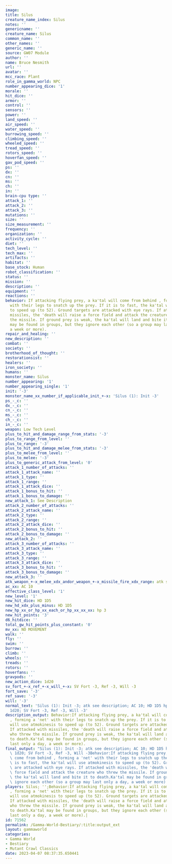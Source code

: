 ```yaml
---
image:
title: Silus
creature_name_index: Silus
notes: ''
genericname: ''
creature_name: Silus
common_name: ''
other_names: ''
generic_name: ''
source: GW07 Module
author: ''
name: Bruce Nesmith
url: ''
avatar: ''
mcc_race: Plant
role_in_gamma_world: NPC
number_appearing_dice: '1'
morale: ''
hit_dice: ''
armor: ''
control: ''
sensors: ''
power: ''
land_speed: ''
air_speed: ''
water_speed: ''
burrowing_speed: ''
climbing_speed: ''
wheeled_speed: ''
tread_speed: ''
rotors_speed: ''
hoverfan_speed: ''
gav_pod_speed: ''
ps: ''
dx: ''
cn: ''
ms: ''
ch: ''
in: ''
brain-cpu type: ''
attack_1: ''
attack_2: ''
attack_3: ''
mutations: ''
size: ''
size_measurement: ''
frequency: ''
organization: ''
activity_cycle: ''
diet: ''
tech_level: ''
tech_max: ''
artifacts: ''
habitat: ''
base_stock: Human
robot_classification: ''
status: ''
mission: ''
description: ''
equipment: ''
reactions: ''
behavior: If attacking flying prey, a ka'tal will come from behind , forming a 'net'
  with their legs to snatch up the prey. If it is to fast, the ka'tal will use atmokinesis
  to speed up (to 52). Ground targets are attacked with eye rays. If attacked with
  missiles, the 'death will raise a force field and attack the creature who threw
  the missile. If ground prey is weak, the ka'tal will land and bite it to death.Ka'tal
  may be found in groups, but they ignore each other (so a group may last only a day,
  a week or more).
repair_and_healing: ''
new_description: ''
combat: ''
society: ''
brotherhood_of_thought: ''
restorationsist: ''
healers: ''
iron_society: ''
humans: ''
monster_name: Silus
number_appearing: '1'
number_appearing_single: '1'
init: '-3'
monster_name_xx_number_if_applicable_init_+-x: 'Silus (1): Init -3'
ps_-_c: ''
dx_-_c: ''
cn_-_c: ''
ms_-_c: ''
ch_-_c: ''
in_-_c: ''
weapon: Low Tech Level
plus_to_hit_and_damage_range_from_stats: '-3'
plus_to_range_from_level: ''
plus_to_range: '-3'
plus_to_hit_and_damage_melee_from_stats: '-3'
plus_to_melee_from_level: ''
plus_to_melee: '-3'
plus_to_generic_attack_from_level: '0'
attack_1_number_of_attacks: ''
attack_1_attack_name: ''
attack_1_type: ''
attack_1_range: ''
attack_1_attack_dice: ''
attack_1_bonus_to_hit: ''
attack_1_bonus_to_damage: ''
new_attack_1: See Description
attack_2_number_of_attacks: ''
attack_2_attack_name: ''
attack_2_type: ''
attack_2_range: ''
attack_2_attack_dice: ''
attack_2_bonus_to_hit: ''
attack_2_bonus_to_damage: ''
new_attack_2: ''
attack_3_number_of_attacks: ''
attack_3_attack_name: ''
attack_3_type: ''
attack_3_range: ''
attack_3_attack_dice: ''
attack_3_bonus_to_hit: ''
attack_3_bonus_to_damage: ''
new_attack_3: ''
atk_weapon_+-x_melee_xdx_andor_weapon_+-x_missile_fire_xdx_range: atk see description
ac_xx: AC 10
effective_class_level: '1'
new_level: '1'
new_hit_dice: HD 1D5
new_hd_xdx_plus_minus: HD 1D5
new_hp_xx_or_hp_xx_each_or_hp_xx_xx_xx: hp 3
new_hit_points: '3'
d6_hitdice: ''
total_gw_hit_points_plus_constant: '0'
mv_xx: NO MOVEMENT
walk: ''
fly: ''
swim: ''
burrow: ''
climb: ''
wheels: ''
treads: ''
rotors: ''
hoverfans: ''
gravpods: ''
new_action_dice: 1d20
sv_fort_+-x_ref_+-x_will_+-x: SV Fort -3, Ref -3, Will -3
fort_save: '-3'
ref_save: '-3'
will: '-3'
normal_text: 'Silus (1): Init -3; atk see description; AC 10; HD 1D5 hp 3; NO MOVEMENT;
  1d20; SV Fort -3, Ref -3, Will -3'
description_output: Behavior:If attacking flying prey, a ka'tal will come from behind
  , forming a 'net' with their legs to snatch up the prey. If it is to fast, the ka'tal
  will use atmokinesis to speed up (to 52). Ground targets are attacked with eye rays.
  If attacked with missiles, the 'death will raise a force field and attack the creature
  who threw the missile. If ground prey is weak, the ka'tal will land and bite it
  to death.Ka'tal may be found in groups, but they ignore each other (so a group may
  last only a day, a week or more).
final_output: "Silus (1): Init -3; atk see description; AC 10; HD 1D5 hp 3; NO MOVEMENT;\
  \ 1d20; SV Fort -3, Ref -3, Will -3Behavior:If attacking flying prey, a ka'tal will\
  \ come from behind , forming a 'net' with their legs to snatch up the prey. If it\
  \ is to fast, the ka'tal will use atmokinesis to speed up (to 52). Ground targets\
  \ are attacked with eye rays. If attacked with missiles, the 'death will raise a\
  \ force field and attack the creature who threw the missile. If ground prey is weak,\
  \ the ka'tal will land and bite it to death.Ka'tal may be found in groups, but they\
  \ ignore each other (so a group may last only a day, a week or more)."
players: Silus; '';Behavior:If attacking flying prey, a ka'tal will come from behind
  , forming a 'net' with their legs to snatch up the prey. If it is to fast, the ka'tal
  will use atmokinesis to speed up (to 52). Ground targets are attacked with eye rays.
  If attacked with missiles, the 'death will raise a force field and attack the creature
  who threw the missile. If ground prey is weak, the ka'tal will land and bite it
  to death.Ka'tal may be found in groups, but they ignore each other (so a group may
  last only a day, a week or more).|
id: 71562
permalink: /Gamma-World-Bestiary/:title:output_ext
layout: gammaworld
categories:
- Gamma World
- Bestiary
- Mutant Crawl Classics
date: 2023-04-07 08:37:35.650441
---
```

